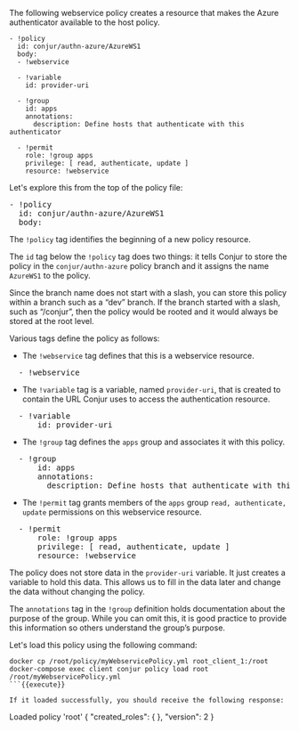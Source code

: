 The following webservice policy creates a resource that makes the Azure authenticator available to the host policy.

```
- !policy
  id: conjur/authn-azure/AzureWS1
  body:
  - !webservice
 
  - !variable
    id: provider-uri
 
  - !group
    id: apps
    annotations:
      description: Define hosts that authenticate with this authenticator
 
  - !permit
    role: !group apps
    privilege: [ read, authenticate, update ]
    resource: !webservice
```

Let's explore this from the top of the policy file:

<pre class="file" data-filename="myWebservicePolicy.yml" data-target="replace">- !policy
  id: conjur/authn-azure/AzureWS1
  body:
</pre>

The `!policy` tag identifies the beginning of a new policy resource.

The `id` tag below the `!policy` tag does two things: it tells Conjur to store the policy in the `conjur/authn-azure` policy branch and it assigns the name `AzureWS1` to the policy.

Since the branch name does not start with a slash, you can store this policy within a branch such as a “dev” branch. If the branch started with a slash, such as “/conjur”, then the policy would be rooted and it would always be stored at the root level.

Various tags define the policy as follows:

* The `!webservice` tag defines that this is a webservice resource.
<pre class="file" data-filename="myWebservicePolicy.yml" data-target="append">  - !webservice
</pre>
* The `!variable` tag is a variable, named `provider-uri`, that is created to contain the URL Conjur uses to access the authentication resource.
<pre class="file" data-filename="myWebservicePolicy.yml" data-target="append">  - !variable
      id: provider-uri
</pre>
* The `!group` tag defines the `apps` group and associates it with this policy.
<pre class="file" data-filename="myWebservicePolicy.yml" data-target="append">  - !group
      id: apps
      annotations:
        description: Define hosts that authenticate with this authenticator
</pre>
* The `!permit` tag grants members of the `apps` group `read, authenticate, update` permissions on this webservice resource.
<pre class="file" data-filename="myWebservicePolicy.yml" data-target="append">  - !permit
      role: !group apps
      privilege: [ read, authenticate, update ]
      resource: !webservice
</pre>

The policy does not store data in the `provider-uri` variable. It just creates a variable to hold this data. This allows us to fill in the data later and change the data without changing the policy.

The `annotations` tag in the `!group` definition holds documentation about the purpose of the group. While you can omit this, it is good practice to provide this information so others understand the group’s purpose.

Let's load this policy using the following command:

```
docker cp /root/policy/myWebservicePolicy.yml root_client_1:/root
docker-compose exec client conjur policy load root /root/myWebservicePolicy.yml
```{{execute}}

If it loaded successfully, you should receive the following response:

```
Loaded policy 'root'
{
  "created_roles": {
  },
  "version": 2
}
```